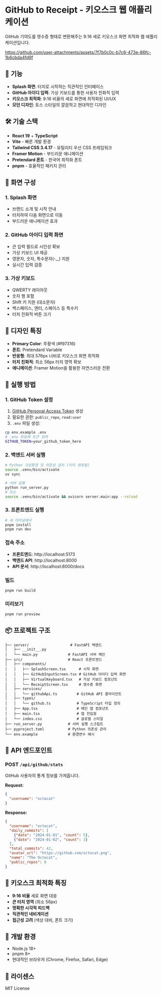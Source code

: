 # GitHub to Receipt - 키오스크 웹 애플리케이션

GitHub 기여도를 영수증 형태로 변환해주는 9:16 세로 키오스크 화면 최적화 웹 애플리케이션입니다.



https://github.com/user-attachments/assets/7f7b0c0c-b7c6-473e-86fc-1b6cbda4fd9f



## 🚀 기능

- **Splash 화면**: 터치로 시작하는 직관적인 인터페이스
- **GitHub 아이디 입력**: 가상 키보드를 통한 사용자 친화적 입력
- **키오스크 최적화**: 9:16 비율의 세로 화면에 최적화된 UI/UX
- **모던 디자인**: 토스 스타일의 깔끔하고 현대적인 디자인

## 🛠 기술 스택

- **React 19** + **TypeScript**
- **Vite** - 빠른 개발 환경
- **Tailwind CSS 3.4.17** - 유틸리티 우선 CSS 프레임워크
- **Framer Motion** - 부드러운 애니메이션
- **Pretendard 폰트** - 한국어 최적화 폰트
- **pnpm** - 효율적인 패키지 관리

## 📱 화면 구성

### 1. Splash 화면
- 브랜드 소개 및 시작 안내
- 터치하여 다음 화면으로 이동
- 부드러운 애니메이션 효과

### 2. GitHub 아이디 입력 화면
- 큰 입력 필드로 시인성 확보
- 가상 키보드 UI 제공
- 영문자, 숫자, 특수문자(-,_) 지원
- 실시간 입력 검증

### 3. 가상 키보드
- QWERTY 레이아웃
- 숫자 행 포함
- Shift 키 지원 (대소문자)
- 백스페이스, 엔터, 스페이스 등 특수키
- 터치 친화적 버튼 크기

## 🎨 디자인 특징

- **Primary Color**: 주황색 (#f97316)
- **폰트**: Pretendard Variable
- **반응형**: 최대 576px 너비로 키오스크 화면 최적화
- **터치 친화적**: 최소 56px 터치 영역 확보
- **애니메이션**: Framer Motion을 활용한 자연스러운 전환

## 🚀 실행 방법

### 1. GitHub Token 설정
1. [GitHub Personal Access Token](https://github.com/settings/tokens) 생성
2. 필요한 권한: `public_repo`, `read:user`
3. `.env` 파일 생성:
```bash
cp env.example .env
# .env 파일에 토큰 입력
GITHUB_TOKEN=your_github_token_here
```

### 2. 백엔드 서버 실행
```bash
# Python 가상환경 및 의존성 설치 (이미 완료됨)
source .venv/bin/activate
uv sync

# 서버 실행
python run_server.py
# 또는
source .venv/bin/activate && uvicorn server.main:app --reload
```

### 3. 프론트엔드 실행
```bash
# 새 터미널에서
pnpm install
pnpm run dev
```

### 접속 주소
- **프론트엔드**: http://localhost:5173
- **백엔드 API**: http://localhost:8000
- **API 문서**: http://localhost:8000/docs

### 빌드
```bash
pnpm run build
```

### 미리보기
```bash
pnpm run preview
```

## 📦 프로젝트 구조

```
├── server/                   # FastAPI 백엔드
│   ├── __init__.py
│   └── main.py              # FastAPI 서버 메인
├── src/                     # React 프론트엔드
│   ├── components/
│   │   ├── SplashScreen.tsx      # 시작 화면
│   │   ├── GitHubInputScreen.tsx # GitHub 아이디 입력 화면
│   │   ├── VirtualKeyboard.tsx   # 가상 키보드 컴포넌트
│   │   └── ReceiptScreen.tsx     # 영수증 화면
│   ├── services/
│   │   └── githubApi.ts         # GitHub API 클라이언트
│   ├── types/
│   │   └── github.ts            # TypeScript 타입 정의
│   ├── App.tsx                  # 메인 앱 컴포넌트
│   ├── main.tsx                 # 앱 진입점
│   └── index.css                # 글로벌 스타일
├── run_server.py            # 서버 실행 스크립트
├── pyproject.toml           # Python 의존성 관리
└── env.example              # 환경변수 예시
```

## 🔧 API 엔드포인트

### POST `/api/github/stats`
GitHub 사용자의 통계 정보를 가져옵니다.

**Request:**
```json
{
  "username": "octocat"
}
```

**Response:**
```json
{
  "username": "octocat",
  "daily_commits": [
    {"date": "2024-01-01", "count": 5},
    {"date": "2024-01-02", "count": 3}
  ],
  "total_commits": 42,
  "avatar_url": "https://github.com/octocat.png",
  "name": "The Octocat",
  "public_repos": 8
}
```

## 🎯 키오스크 최적화 특징

- **9:16 비율** 세로 화면 대응
- **큰 터치 영역** (최소 56px)
- **명확한 시각적 피드백**
- **직관적인 네비게이션**
- **접근성 고려** (색상 대비, 폰트 크기)

## 🔧 개발 환경

- Node.js 18+
- pnpm 8+
- 현대적인 브라우저 (Chrome, Firefox, Safari, Edge)

## 📝 라이센스

MIT License
